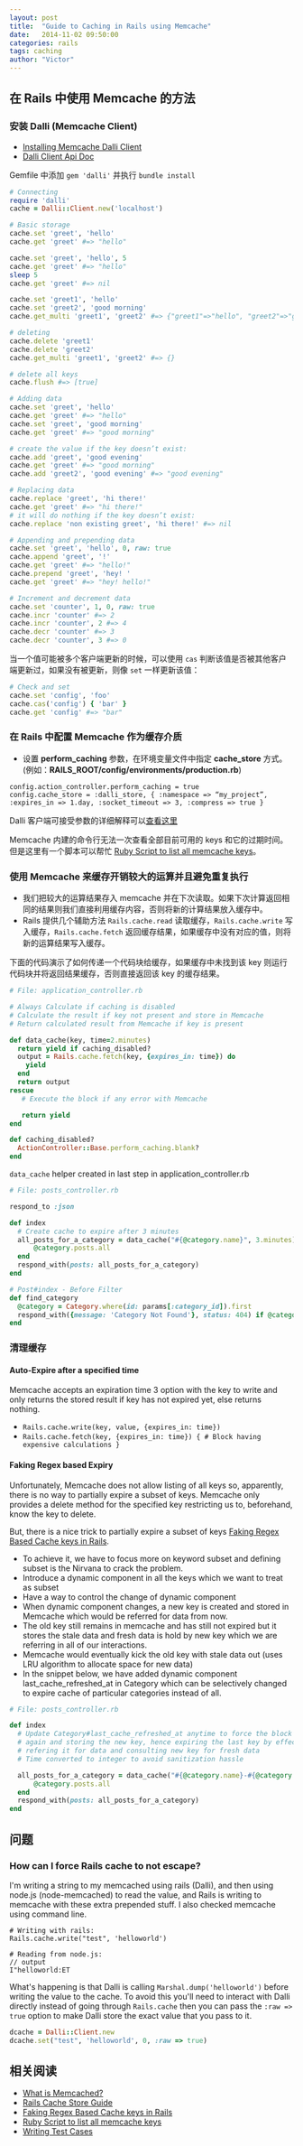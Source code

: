 ```yaml
---
layout: post
title:  "Guide to Caching in Rails using Memcache"
date:   2014-11-02 09:50:00
categories: rails
tags: caching
author: "Victor"
---
```


## 在 Rails 中使用 Memcache 的方法

### 安装 Dalli (Memcache Client)

* [Installing Memcache Dalli Client](https://github.com/mperham/dalli)
* [Dalli Client Api Doc](http://www.rubydoc.info/github/mperham/dalli/Dalli/Client)

Gemfile 中添加 ```gem 'dalli'``` 并执行 ```bundle install```

```ruby
# Connecting
require 'dalli'
cache = Dalli::Client.new('localhost')
```

```ruby
# Basic storage
cache.set 'greet', 'hello'
cache.get 'greet' #=> "hello"

cache.set 'greet', 'hello', 5
cache.get 'greet' #=> "hello"
sleep 5
cache.get 'greet' #=> nil

cache.set 'greet1', 'hello'
cache.set 'greet2', 'good morning'
cache.get_multi 'greet1', 'greet2' #=> {"greet1"=>"hello", "greet2"=>"good morning"}

# deleting
cache.delete 'greet1'
cache.delete 'greet2'
cache.get_multi 'greet1', 'greet2' #=> {}

# delete all keys
cache.flush #=> [true]
```

```ruby
# Adding data
cache.set 'greet', 'hello'
cache.get 'greet' #=> "hello"
cache.set 'greet', 'good morning'
cache.get 'greet' #=> "good morning"

# create the value if the key doesn’t exist:
cache.add 'greet', 'good evening'
cache.get 'greet' #=> "good morning"
cache.add 'greet2', 'good evening' #=> "good evening"
```

```ruby
# Replacing data
cache.replace 'greet', 'hi there!'
cache.get 'greet' #=> "hi there!"
# it will do nothing if the key doesn’t exist:
cache.replace 'non existing greet', 'hi there!' #=> nil
```

```ruby
# Appending and prepending data
cache.set 'greet', 'hello', 0, raw: true
cache.append 'greet', '!'
cache.get 'greet' #=> "hello!"
cache.prepend 'greet', 'hey! '
cache.get 'greet' #=> "hey! hello!"
```

```ruby
# Increment and decrement data
cache.set 'counter', 1, 0, raw: true
cache.incr 'counter' #=> 2
cache.incr 'counter', 2 #=> 4
cache.decr 'counter' #=> 3
cache.decr 'counter', 3 #=> 0
```

当一个值可能被多个客户端更新的时候，可以使用 `cas` 判断该值是否被其他客户端更新过，如果没有被更新，则像 `set` 一样更新该值：

```ruby
# Check and set
cache.set 'config', 'foo'
cache.cas('config') { 'bar' }
cache.get 'config' #=> "bar"
```

### 在 Rails 中配置 Memcache 作为缓存介质

* 设置 **perform_caching** 参数，在环境变量文件中指定 **cache_store** 方式。(例如：**RAILS_ROOT/config/environments/production.rb**)

```
config.action_controller.perform_caching = true
config.cache_store = :dalli_store, { :namespace => “my_project”, :expires_in => 1.day, :socket_timeout => 3, :compress => true }
```

Dalli 客户端可接受参数的详细解释可以[查看这里](https://github.com/mperham/dalli)

Memcache 内建的命令行无法一次查看全部目前可用的 keys 和它的过期时间。但是这里有一个脚本可以帮忙 [Ruby Script to list all memcache keys](https://gist.github.com/bkimble/1365005)。

### 使用 Memcache 来缓存开销较大的运算并且避免重复执行

* 我们把较大的运算结果存入 memcache 并在下次读取。如果下次计算返回相同的结果则我们直接利用缓存内容，否则将新的计算结果放入缓存中。
* Rails 提供几个辅助方法 ```Rails.cache.read``` 读取缓存，```Rails.cache.write``` 写入缓存，```Rails.cache.fetch``` 返回缓存结果，如果缓存中没有对应的值，则将新的运算结果写入缓存。

下面的代码演示了如何传递一个代码块给缓存，如果缓存中未找到该 key 则运行代码块并将返回结果缓存，否则直接返回该 key 的缓存结果。

```ruby
# File: application_controller.rb

# Always Calculate if caching is disabled
# Calculate the result if key not present and store in Memcache
# Return calculated result from Memcache if key is present

def data_cache(key, time=2.minutes)
  return yield if caching_disabled?
  output = Rails.cache.fetch(key, {expires_in: time}) do
    yield
  end
  return output
rescue
   # Execute the block if any error with Memcache

   return yield
end

def caching_disabled?
  ActionController::Base.perform_caching.blank?
end
```

 ```data_cache``` helper created in last step in application_controller.rb

```ruby
# File: posts_controller.rb

respond_to :json

def index
  # Create cache to expire after 3 minutes
  all_posts_for_a_category = data_cache("#{@category.name}", 3.minutes) do
      @category.posts.all
  end
  respond_with(posts: all_posts_for_a_category)
end

# Post#index - Before Filter
def find_category
  @category = Category.where(id: params[:category_id]).first
  respond_with({message: 'Category Not Found'}, status: 404) if @category.blank?
end
```

### 清理缓存

#### Auto-Expire after a specified time

Memcache accepts an expiration time 3 option with the key to write and only returns the stored result if key has not expired yet, else returns nothing.

* ```Rails.cache.write(key, value, {expires_in: time})```
* ```Rails.cache.fetch(key, {expires_in: time}) { # Block having expensive calculations }```

#### Faking Regex based Expiry

Unfortunately, Memcache does not allow listing of all keys so, apparently, there is no way to partially expire a subset of keys. Memcache only provides a delete method for the specified key restricting us to, beforehand, know the key to delete.

But, there is a nice trick to partially expire a subset of keys [Faking Regex Based Cache keys in Rails](http://quickleft.com/blog/faking-regex-based-cache-keys-in-rails).

* To achieve it, we have to focus more on keyword subset and defining subset is the Nirvana to crack the problem.
* Introduce a dynamic component in all the keys which we want to treat as subset
* Have a way to control the change of dynamic component
* When dynamic component changes, a new key is created and stored in Memcache which would be referred for data from now.
* The old key still remains in memcache and has still not expired but it stores the stale data and fresh data is hold by new key which we are referring in all of our interactions.
* Memcache would eventually kick the old key with stale data out (uses LRU algorithm to allocate space for new data)
* In the snippet below, we have added dynamic component last_cache_refreshed_at in Category which can be selectively changed to expire cache of particular categories instead of all.

```ruby
# File: posts_controller.rb

def index
  # Update Category#last_cache_refreshed_at anytime to force the block evaulation
  # again and storing the new key, hence expiring the last key by effectively not
  # refering it for data and consulting new key for fresh data
  # Time converted to integer to avoid sanitization hassle

  all_posts_for_a_category = data_cache("#{@category.name}-#{@category.last_cache_refreshed_at.to_i}", 3.minutes) do
      @category.posts.all
  end
  respond_with(posts: all_posts_for_a_category)
end
```

## 问题

### How can I force Rails cache to not escape?

I'm writing a string to my memcached using rails (Dalli), and then using node.js (node-memcached) to read the value, and Rails is writing to memcache with these extra prepended stuff. I also checked memcache using command line.

```
# Writing with rails:
Rails.cache.write("test", 'helloworld')

# Reading from node.js:
// output
I"helloworld:ET
```

What's happening is that Dalli is calling ```Marshal.dump('helloworld')``` before writing the value to the cache. To avoid this you'll need to interact with Dalli directly instead of going through ```Rails.cache``` then you can pass the ```:raw => true``` option to make Dalli store the exact value that you pass to it.

```ruby
dcache = Dalli::Client.new
dcache.set("test", 'helloworld', 0, :raw => true)
```

## 相关阅读

* [What is Memcached?](http://davidmles.com/blog/what-is-memcached)
* [Rails Cache Store Guide](http://api.rubyonrails.org/classes/ActiveSupport/Cache/Store.html)
* [Faking Regex Based Cache keys in Rails](http://quickleft.com/blog/faking-regex-based-cache-keys-in-rails)
* [Ruby Script to list all memcache keys](https://gist.github.com/bkimble/1365005)
* [Writing Test Cases](http://vinsol.com/blog/2014/02/11/guide-to-caching-in-rails-using-memcache/#fn_3)
